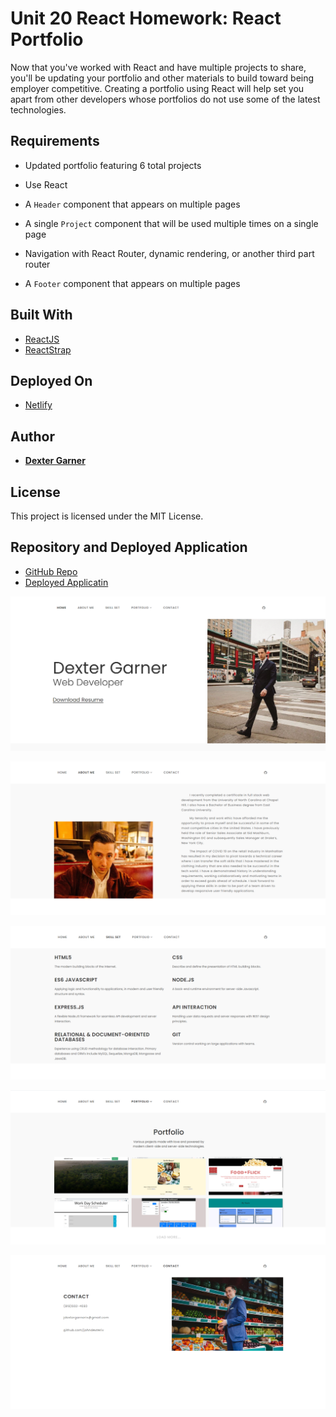 # Unit 20 React Homework: React Portfolio

Now that you've worked with React and have multiple projects to share, you'll be updating your portfolio and other materials to build toward being employer competitive. Creating a portfolio using React will help set you apart from other developers whose portfolios do not use some of the latest technologies.

## Requirements

- Updated portfolio featuring 6 total projects

- Use React

- A `Header` component that appears on multiple pages

- A single `Project` component that will be used multiple times on a single page

- Navigation with React Router, dynamic rendering, or another third part router

- A `Footer` component that appears on multiple pages

## Built With

- [ReactJS](https://reactjs.org/)
- [ReactStrap](https://reactstrap.github.io/)

## Deployed On

- [Netlify](http://netlify.com/)

## Author

- [**Dexter Garner**](https://github.com/johndexteriv)

## License

This project is licensed under the MIT License.

## Repository and Deployed Application

- [GitHub Repo](https://github.com/johndexteriv/jdGReactPortfolio)
- [Deployed Applicatin](https://jdgreactportfolio.netlify.app/)

![HomePage](/src/assets/images/readme/homepage.png)

![AboutPage](/src/assets/images/readme/aboutpage.png)

![SkillsPage](/src/assets/images/readme/skillset.png)

![PortfolioPage](/src/assets/images/readme/portfoliomain.png)

![ContactPage](/src/assets/images/readme/contactpage.png)
